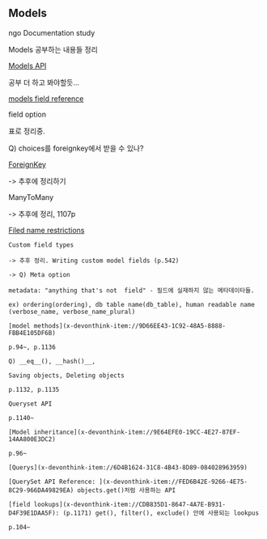 ## Models



ngo Documentation study

Models 공부하는 내용들 정리

[Models API](x-devonthink-item://7CD390BA-F5B4-4D69-A0A4-C40510372DBC)

공부 더 하고 봐야할듯...

[models field reference](x-devonthink-item://BEE77EF0-38B7-4CD9-83A8-7815B75EC8BC)

field option

표로 정리중. 

Q) choices를 foreignkey에서 받을 수 있나? 

[ForeignKey](x-devonthink-item://1E8C5F34-4422-4A7A-811D-034C91DB4EB6)

-> 추후에 정리하기

ManyToMany

-> 추후에 정리, 1107p

[Filed name restrictions](DEVONwiki)

	Custom field types

	-> 추후 정리. Writing custom model fields (p.542)

	-> Q) Meta option

	metadata: "anything that's not  field" - 필드에 실재하지 않는 메타데이타들.

	ex) ordering(ordering), db table name(db_table), human readable name (verbose_name, verbose_name_plural)

	[model methods](x-devonthink-item://9D66EE43-1C92-48A5-8888-FBB4E105DF6B)

	p.94~, p.1136

	Q) __eq__(), __hash()__,

	Saving objects, Deleting objects

	p.1132, p.1135

	Queryset API

	p.1140~

	[Model inheritance](x-devonthink-item://9E64EFE0-19CC-4E27-87EF-14AA800E3DC2)

	p.96~

	[Querys](x-devonthink-item://6D4B1624-31C8-4B43-8D89-084028963959)

	[QuerySet API Reference: ](x-devonthink-item://FED6B42E-9266-4E75-8C29-966DA49829EA) objects.get()처럼 사용하는 API

	[field lookups](x-devonthink-item://CDB835D1-8647-4A7E-B931-D4F39E1DAA5F): (p.1171) get(), filter(), exclude() 안에 사용되는 lookpus

	p.104~

